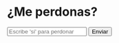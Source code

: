 <!DOCTYPE html>
<html lang="es">
<head>
<meta charset="UTF-8">
<meta name="viewport" content="width=device-width, initial-scale=1.0">
<title>¿Me perdonas?</title>
</head>
<body>
<h1>¿Me perdonas?</h1>
<input type="text" id="respuesta" placeholder="Escribe 'sí' para perdonar">
<button onclick="verificarRespuesta()">Enviar</button>
<p id="mensaje"></p>

<script>
function verificarRespuesta() {
    var respuesta = document.getElementById("respuesta").value.toLowerCase();
    var mensaje = document.getElementById("mensaje");
    
    if (respuesta === "sí") {
        mensaje.textContent = "¡Gracias! Sabía que lo harías, por eso te quiero mucho.";
    } else {
        mensaje.textContent = "Lo siento, solo puedo aceptar 'sí'.";
    }
}
</script>
</body>
</html>


<!---
Crisdaesye23/Crisdaesye23 is a ✨ special ✨ repository because its `README.md` (this file) appears on your GitHub profile.
You can click the Preview link to take a look at your changes.
--->
